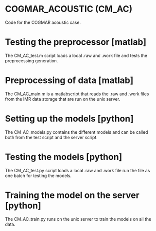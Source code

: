 # COGMAR_ACOUSTIC (CM_AC)
Code for the COGMAR acoustic case.

# Testing the preprocessor [matlab]
The CM_AC_test.m script loads a local .raw and .work file and tests the preprocessing
generation.

# Preprocessing of data [matlab]
The CM_AC_main.m is a matlabscript that reads the .raw and .work files from the 
IMR data storage that are run on the unix server.

# Setting up the models [python]
The CM_AC_models.py contains the different models and can be called both from the
test script and the server script.

# Testing the models [python]
The CM_AC_test.py script loads a local .raw and .work file run the file as one batch
for testing the models.

# Training the model on the server [python]
The CM_AC_train.py runs on the unix server to train the models on all the data.

